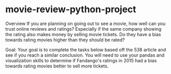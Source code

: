 # movie-review-python-project
Overview
If you are planning on going out to see a movie, how well can you trust online reviews and ratings? Especially if the same company showing the rating also makes money by selling movie tickets. Do they have a bias towards rating movies higher than they should be rated?

Goal:
Your goal is to complete the tasks below based off the 538 article and see if you reach a similar conclusion. You will need to use your pandas and visualization skills to determine if Fandango's ratings in 2015 had a bias towards rating movies better to sell more tickets.
